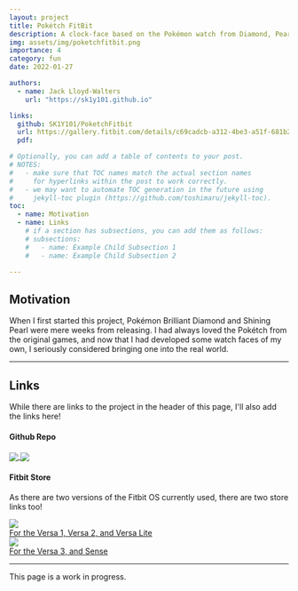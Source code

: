 ```yaml
---
layout: project
title: Pokétch FitBit
description: A clock-face based on the Pokémon watch from Diamond, Pearl, and Platinum.
img: assets/img/poketchfitbit.png
importance: 4
category: fun
date: 2022-01-27

authors:
  - name: Jack Lloyd-Walters
    url: "https://sk1y101.github.io"

links:
  github: SK1Y101/PoketchFitbit
  url: https://gallery.fitbit.com/details/c69cadcb-a312-4be3-a51f-681b259364c4
  pdf:

# Optionally, you can add a table of contents to your post.
# NOTES:
#   - make sure that TOC names match the actual section names
#     for hyperlinks within the post to work correctly.
#   - we may want to automate TOC generation in the future using
#     jekyll-toc plugin (https://github.com/toshimaru/jekyll-toc).
toc:
  - name: Motivation
  - name: Links
    # if a section has subsections, you can add them as follows:
    # subsections:
    #   - name: Example Child Subsection 1
    #   - name: Example Child Subsection 2

---
```


## Motivation

When I first started this project, Pokémon Brilliant Diamond and Shining Pearl were mere weeks from releasing. I had always loved the Pokétch from the original games, and now that I had developed some watch faces of my own, I seriously considered bringing one into the real world.

***

## Links

While there are links to the project in the header of this page, I'll also add the links here!

#### Github Repo

<a href="https://github.com/SK1y101/PoketchFitbit">
  <img align="center" class="imgresize ghcard-light" src="https://github-readme-stats.vercel.app/api/pin/?username=SK1y101&repo=PoketchFitbit&border_radius=20&title_color=2698BA&icon_color=2698BA&text_color=000000&bg_color=EEEEEE&border_color=2A2A2B"/>
  <img align="center" class="imgresize ghcard-dark" src="https://github-readme-stats.vercel.app/api/pin/?username=SK1y101&repo=PoketchFitbit&border_radius=20&title_color=B3FFFF&icon_color=B3FFFF&text_color=A3A3A6&bg_color=2A2A2B&border_color=EEEEEE"/>
</a>

#### Fitbit Store

As there are two versions of the Fitbit OS currently used, there are two store links too!

<div class="row">
  <div class="col-sm g-0 imgfig">
    <a href="https://gallery.fitbit.com/details/c69cadcb-a312-4be3-a51f-681b259364c4">
      <img src="{{ "assets/img/poketchfitbit.png" | relative_url }}" />
      <figcaption class="caption">For the Versa 1, Versa 2, and Versa Lite</figcaption>
    </a>
  </div>
  <div class="col-sm g-0 imgfig">
    <a href="https://gallery.fitbit.com/details/5f740578-6ec4-4bf3-a98b-561e2d94fd0c">
      <img src="{{ "assets/img/poketchfitbit2.png" | relative_url }}" />
      <figcaption class="caption">For the Versa 3, and Sense</figcaption>
    </a>
  </div>
</div>

***

This page is a work in progress.
